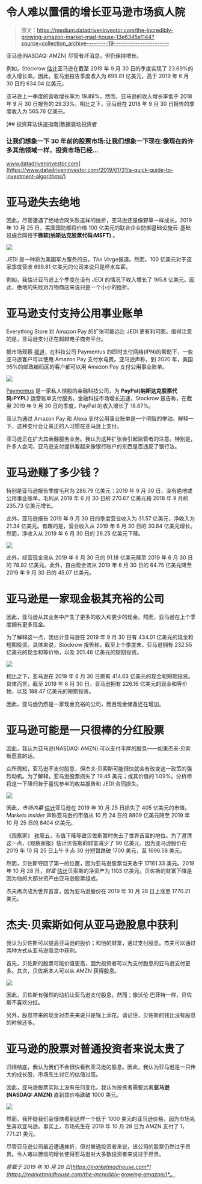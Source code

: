 # 令人难以置信的增长亚马逊市场疯人院

> 原文：<https://medium.datadriveninvestor.com/the-incredibly-growing-amazon-market-mad-house-13e6345e1144?source=collection_archive---------19----------------------->

亚马逊(NASDAQ: AMZN) 尽管有坏消息，但仍保持增长。

例如，Stockrow [估计](https://stockrow.com/AMZN/financials/income/quarterly)亚马逊在截至 2019 年 9 月 30 日的季度实现了 23.69%的收入增长率。因此，亚马逊报告季度收入为 699.81 亿美元，高于 2019 年 6 月 30 日的 634.04 亿美元。

亚马逊上一季度的营收增长率为 19.89%。然而，亚马逊的收入增长率低于 2018 年 9 月 30 日报告的 29.33%。相比之下，亚马逊在 2018 年 9 月 30 日报告的季度收入为 565.76 亿美元。

[](https://www.datadriveninvestor.com/2019/01/31/a-quick-guide-to-investment-algorithms/) [## 投资算法快速指南|数据驱动投资者

### 让我们想象一下 30 年前的股票市场:让我们想象一下现在:像现在的许多其他领域一样，投资市场已经…

www.datadriveninvestor.com](https://www.datadriveninvestor.com/2019/01/31/a-quick-guide-to-investment-algorithms/) 

# 亚马逊失去绝地

因此，尽管遭遇了绝地合同失败这样的挫折，亚马逊还是像野草一样成长。2019 年 10 月 25 日，美国国防部将价值 100 亿美元的联合企业防御基础设施云-基础设施合同授予**微软(纳斯达克股票代码:MSFT)** 。

![](img/f45c22b7ae9bb0e34c240cf59b49e899.png)

JEDI 是一种将为美国军方服务的云，*The Verge*报道。然而，100 亿美元对于这家季度营收 699.81 亿美元的公司来说只是杯水车薪。

例如，我估计亚马逊上个季度在没有 JEDI 的情况下收入增长了 165.8 亿美元。因此，绝地的失败对万物商店来说只是一个小小的挫折。

# 亚马逊支付支持公用事业账单

Everything Store 对 Amazon Pay 的扩张可能远比 JEDI 更有利可图。值得注意的是，亚马逊支付正在超越电子商务平台。

据市场观察 [报道](https://www.marketwatch.com/story/amazon-to-support-utility-bill-payments-with-alexa-2019-10-27)，在科技公司 Paymentus 的即时支付网络(IPN)的帮助下，一些亚马逊客户可以使用 Amazon Pay 支付水电费。亚马逊声称，到 2020 年，美国 95%的邮政编码区的客户都可以用 Amazon Pay 支付公用事业账单。

![](img/17b468db69cae11800ba51ba055b9ec1.png)

[Paymentus](https://www.paymentus.com/) 是一家私人控股的金融科技公司，为 **PayPal(纳斯达克股票代码:PYPL)** 运营账单支付服务。金融科技市场增长迅速，Stockrow 报告称，在截至 2019 年 9 月 30 日的季度，PayPal 的收入增长了 18.87%。

我认为通过 Amazon Pay 和 Alexa 支付公用事业账单是一个明智的举动。解释一下，这种支付会让真正的人习惯在亚马逊上支付。

亚马逊正在扩大其金融服务业务。我认为这种扩张会引起监管者的注意。特别是，许多人会问，亚马逊支付提供看起来像银行账户的东西是否违反了银行法。

# 亚马逊赚了多少钱？

特别是亚马逊报告季度毛利为 286.79 亿美元；2019 年 9 月 30 日，没有绝地或公用事业账单。毛利从 2019 年 6 月 30 日的 270.67 亿美元和 2018 年 9 月的 235.73 亿美元增长。

此外，亚马逊报告 2019 年 9 月 30 日的季度营业收入为 31.57 亿美元，净收入为 21.34 亿美元。有趣的是，营业收入从 2019 年 6 月 30 日的 30.84 亿美元增长。然而，净收入从 2019 年 6 月 30 日的 26.25 亿美元下降。

![](img/704996832993a570dce35fd25701d138.png)

此外，经营现金流从 2019 年 6 月 30 日的 91.18 亿美元降至 2019 年 6 月 30 日的 78.92 亿美元。此外，自由现金流从 2019 年 6 月 30 日的 64.75 亿美元降至 2019 年 9 月 30 日的 45.07 亿美元。

# 亚马逊是一家现金极其充裕的公司

因此，亚马逊从其业务中产生了更多的收入和更少的现金。然而，亚马逊在上个季度拥有更多现金。

为了解释这一点，我估计亚马逊在 2019 年 9 月 30 日有 434.01 亿美元的现金和短期投资。具体来说，Stockrow 报告称，截至上个季度末，亚马逊拥有 232.55 亿美元的现金和等价物，以及 201.46 亿美元的短期投资。

![](img/df226e9e2d5989d64ab0222fca23c613.png)

相比之下，亚马逊在 2019 年 6 月 30 日拥有 414.63 亿美元的现金和短期投资。具体而言，截至 2019 年 6 月 30 日，亚马逊拥有 226.16 亿美元的现金和等价物，以及 188.47 亿美元的短期投资。

因此，亚马逊仍然是一家现金充裕的公司，而且现金储备还在增加。

# 亚马逊可能是一只很棒的分红股票

因此，我认为亚马逊(NASDAQ: AMZN) 可以支付丰厚的股息——如果杰夫·贝索斯愿意的话。

众所周知，亚马逊不支付股息，但杰夫·贝索斯可能很快就会有改变这一政策的强烈动机。为了解释，亚马逊股票损失了 19.45 美元；或其价值的 1.09%。分析师将这一下降归咎于喜忧参半的收益报告和 JEDI 合同损失。

![](img/cd5003891c28acf89314ed01f2587063.png)

因此，*市场内幕* [估计](https://markets.businessinsider.com/news/stocks/amazon-q3-earnings-shocker-wipes-54-billion-off-market-cap-2019-10-1028630546)亚马逊在 2019 年 10 月 25 日损失了 405 亿美元的市值。 *Markets Insider* 声称亚马逊的市值从 10 月 24 日的 8809 亿美元降至 2019 年 10 月 25 日的 8404 亿美元。

《观察家》 [称](https://observer.com/2019/10/jeff-bezo-net-worth-change-amazon-q3-earnings-billionaire-rank/)周五，市值下降导致贝佐斯暂时失去了世界首富的地位。为了澄清这一点，《观察家报》估计贝佐斯的财富减少了 90 亿美元，因为亚马逊股价在 2019 年 10 月 25 日上午 9 点 30 分短暂跌破 1700 美元，至 1696.58 美元。

然而，贝佐斯夺回了第一的位置，因为亚马逊股票当天收于 17161.33 美元。2019 年 10 月 28 日，*财富* [估计](https://marketmadhouse.com/the-incredibly-growing-amazon/#17ee604d1b23)贝索斯的净资产为 1103 亿美元。贝佐斯的财富下降是因为他的大部分资产由亚马逊股票组成。

杰夫再次成为世界首富，因为亚马逊股价在 2019 年 10 月 28 日上涨至 1770.21 美元。

# 杰夫·贝索斯如何从亚马逊股息中获利

我认为贝佐斯可以提高亚马逊的股价；和他的财富，通过支付股息。杰夫可以通过两种方式从亚马逊股息中获利。

首先，贝佐斯的股票可能价值更高，因为投资者可以为支付股息的亚马逊支付更多。其次，贝佐斯本人可以从 AMZN 获得股息。

![](img/484a4fa674cf15851a46d0074e1a40cc.png)

因此，贝佐斯有强烈的动机让亚马逊支付股息。然而；像沃伦·巴菲特一样，贝佐斯不喜欢分红。

另外，股息带来的现金对杰夫来说只是锦上添花。请记住，贝佐斯的钱比没有股息的时候还多。

# 亚马逊的股票对普通投资者来说太贵了

归根结底，我认为我们不会很快看到亚马逊的股息。因此，我认为亚马逊是一只伟大的成长股，市场先生对它的估值过高。

因此，亚马逊股票实际上没有任何变化。我认为投资者需要远离**亚马逊(NASDAQ: AMZN)** 直到其价格跌破 1000 美元。

![](img/ce5b614379d78d6aaad5db52c2069aba.png)

然而，我怀疑我们会很快看到这样一个低于 1000 美元的亚马逊价格，因为市场先生喜欢亚马逊。事实上，市场先生在 2019 年 10 月 28 日为 AMZN 支付了 1，771.21 美元。

尽管亚马逊公司最近遭遇挫折，但对普通投资者来说，该公司的股票仍然过于昂贵。令人难以置信的增长使得亚马逊对大多数投资者来说过于昂贵。

*原载于 2019 年 10 月 28 日*[*https://marketmadhouse.com*](https://marketmadhouse.com/the-incredibly-growing-amazon/)*。*